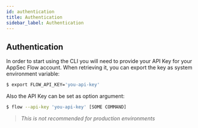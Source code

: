 ```yaml
---
id: authentication
title: Authentication
sidebar_label: Authentication
---
```


## Authentication
In order to start using the CLI you will need to provide your API Key for your AppSec Flow account.  When retrieving it, you can export the key as system environment variable:

```sh
$ export FLOW_API_KEY='you-api-key'
```

Also the API Key can be set as option argument:
```sh
$ flow --api-key 'you-api-key' [SOME COMMAND]
```
>*This is not recommended for production environments*
